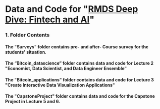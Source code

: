 # **Data and Code for "[RMDS Deep Dive: Fintech and AI](https://www.eventbrite.com/e/rmds-deep-dive-financial-technology-cryptocurrency-ai-tickets-109884403208)"**

### 1. Folder Contents
#### The "Surveys" folder contains pre- and after- Course survey for the students' situation. 
#### The “Bitcoin_datascience” folder contains data and code for Lecture 2 "Economist, Data Scientist, and Data Engineer Ensemble"
#### The "Bitcoin_applications" folder contains data and code for Lecture 3 "Create Interactive Data Visualization Applications"
#### The "CapstoneProject" folder contains data and code for the Capstone Project in Lecture 5 and 6. 
